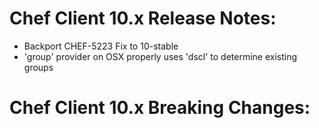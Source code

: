 <!---
This file is reset every time a new release is done. The contents of this file are for the currently unreleased version.

Example Note:

## Example Heading
Details about the thing that changed that needs to get included in the Release Notes in markdown.
-->
# Chef Client 10.x Release Notes:

* Backport CHEF-5223 Fix to 10-stable
* 'group' provider on OSX properly uses 'dscl' to determine existing groups

# Chef Client 10.x Breaking Changes:
